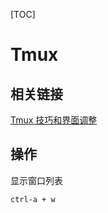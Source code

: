 [TOC]

# Tmux

## 相关链接

[Tmux 技巧和界面调整](https://blog.csdn.net/gxlzyt123456/article/details/65436467)

## 操作

显示窗口列表
```
ctrl-a + w
```
